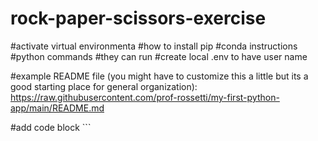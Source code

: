 # rock-paper-scissors-exercise

#activate virtual environmenta
#how to install pip
#conda instructions
#python commands 
#they can run
#create local .env to have user name

#example README file (you might have to customize this a little but its a good starting place for general organization):
https://raw.githubusercontent.com/prof-rossetti/my-first-python-app/main/README.md

#add code block ```